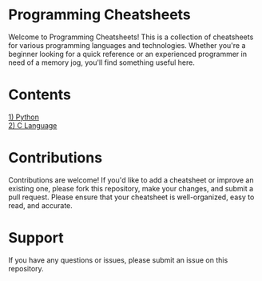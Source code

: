 # Programming Cheatsheets
Welcome to Programming Cheatsheets! This is a collection of cheatsheets for various programming languages and technologies. Whether you're a beginner looking for a quick reference or an experienced programmer in need of a memory jog, you'll find something useful here.

# Contents
<a href="https://github.com/vanshsehgal08/Cheatsheets/blob/main/1)%20Cheatsheet_Python.pdf"> 1) Python </a> <br>
<a href="https://github.com/vanshsehgal08/Cheatsheets/blob/main/2)%20Cheatsheet_C.pdf"> 2) C Language</a>

# Contributions
Contributions are welcome! If you'd like to add a cheatsheet or improve an existing one, 
please fork this repository, make your changes, and submit a pull request. Please ensure that your cheatsheet is well-organized, easy to read, and accurate.


# Support
If you have any questions or issues, please submit an issue on this repository.
